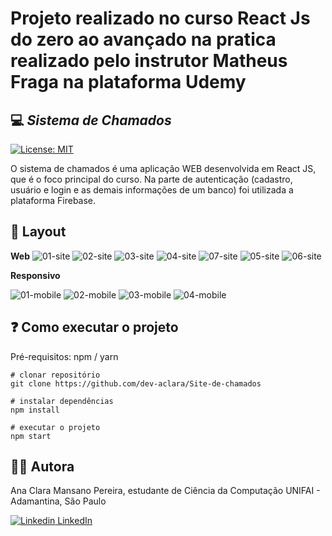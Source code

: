# Projeto realizado no curso React Js do zero ao avançado na pratica realizado pelo instrutor Matheus Fraga na plataforma Udemy
## 💻 _Sistema de Chamados_

[![License: MIT](https://img.shields.io/badge/License-MIT-green.svg)](https://github.com/dev-aclara/Site-de-chamados/blob/main/LICENSE)

O sistema de chamados é uma aplicação WEB desenvolvida em React JS, que é o foco principal do curso. Na parte de autenticação (cadastro, usuário e login e as demais informações de um banco) foi utilizada a plataforma Firebase.

## 🎨 Layout

**Web**
![01-site](https://user-images.githubusercontent.com/57874018/147023678-251aec0c-1cf0-4a5f-b92a-bc08478e70fd.png)
![02-site](https://user-images.githubusercontent.com/57874018/147023681-d3fc10ea-1e3a-4e62-9f56-d4d8e8974e69.png)
![03-site](https://user-images.githubusercontent.com/57874018/147023687-03e697b7-e0a8-469c-a5b4-e42c37980da6.png)
![04-site](https://user-images.githubusercontent.com/57874018/147023688-36b21d4e-a846-4ecd-850e-f2ba9357c19e.png)
![07-site](https://user-images.githubusercontent.com/57874018/147023855-fa206aea-1518-4f3a-ad97-818e476378f3.png)
![05-site](https://user-images.githubusercontent.com/57874018/147023704-fec64c9c-fec9-4342-8cf0-d945267f1da4.png)
![06-site](https://user-images.githubusercontent.com/57874018/147023714-55b8b573-e8b7-46da-a63e-a1bf5a2a385d.png)

**Responsivo**

![01-mobile](https://user-images.githubusercontent.com/57874018/147024196-41dba37d-bc12-49e2-9cd2-d570bcb78fee.png)
![02-mobile](https://user-images.githubusercontent.com/57874018/147024205-92b7fd06-6223-4beb-b8fe-f7e434a11eea.png)
![03-mobile](https://user-images.githubusercontent.com/57874018/147024220-38317269-348b-4103-9ce5-a494c6be7ce3.png)
![04-mobile](https://user-images.githubusercontent.com/57874018/147024238-13aa7516-37ea-4ca1-bf6a-366461c39899.png)

## ❓ Como executar o projeto

Pré-requisitos: npm / yarn

```
# clonar repositório
git clone https://github.com/dev-aclara/Site-de-chamados

# instalar dependências
npm install

# executar o projeto
npm start
```

## 👩‍💻 Autora

Ana Clara Mansano Pereira, estudante de Ciência da Computação UNIFAI - Adamantina, São Paulo

[![Linkedin](https://i.stack.imgur.com/gVE0j.png) LinkedIn](https://www.linkedin.com/in/ana-clara-mansano-5051011ab/)
&nbsp;
